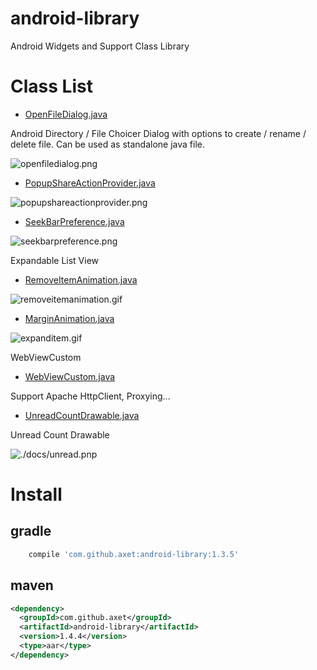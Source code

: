# android-library

Android Widgets and Support Class Library

# Class List

* [OpenFileDialog.java](./src/main/java/com/github/axet/androidlibrary/widgets/OpenFileDialog.java)

Android Directory / File Choicer Dialog with options to create / rename / delete file. Can be used as standalone java file.

![openfiledialog.png](./docs/openfiledialog.png)

* [PopupShareActionProvider.java](./src/main/java/com/github/axet/androidlibrary/widgets/PopupShareActionProvider.java)

![popupshareactionprovider.png](./docs/popupshareactionprovider.png)

* [SeekBarPreference.java](./src/main/java/com/github/axet/androidlibrary/widgets/SeekBarPreference.java)

![seekbarpreference.png](./docs/seekbarpreference.png)

Expandable List View

* [RemoveItemAnimation.java](./src/main/java/com/github/axet/androidlibrary/animations/RemoveItemAnimation.java)

![removeitemanimation.gif](./docs/removeitemanimation.gif)

* [MarginAnimation.java](./src/main/java/com/github/axet/androidlibrary/animations/MarginAnimation.java)

![expanditem.gif](./docs/expanditem.gif)

WebViewCustom

* [WebViewCustom.java](./src/main/java/com/github/axet/androidlibrary/widgets/WebViewCustom.java)

Support Apache HttpClient, Proxying...

* [UnreadCountDrawable.java](./src/main/java/com/github/axet/androidlibrary/widgets/UnreadCountDrawable.java)

Unread Count Drawable

![./docs/unread.pnp](./docs/unread.pnp)

# Install

## gradle

```gradle
    compile 'com.github.axet:android-library:1.3.5'
```

## maven

```xml
<dependency>
  <groupId>com.github.axet</groupId>
  <artifactId>android-library</artifactId>
  <version>1.4.4</version>
  <type>aar</type>
</dependency>
```
